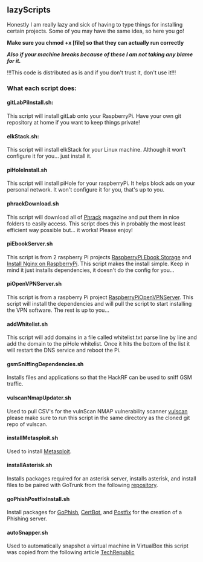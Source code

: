 ## lazyScripts

Honestly I am really lazy and sick of having to type things for installing certain projects. 
Some of you may have the same idea, so here you go!

**Make sure you chmod +x [file] so that they can actually run correctly**

**_Also if your machine breaks because of these I am not taking any blame for it._**

!!!This code is distributed as is and if you don't trust it, don't use it!!!

### What each script does:

#### gitLabPiInstall.sh:
This script will install gitLab onto your RaspberryPi. Have your own git repository at home if you want to keep things private!

#### elkStack.sh:
This script will install elkStack for your Linux machine. Although it won't configure it for you... just install it.

#### piHoleInstall.sh
This script will install piHole for your raspberryPi. It helps block ads on your personal network. It won't configure it for you, that's up to you.

#### phrackDownload.sh
This script will download all of [Phrack](http://phrack.org/) magazine and put them in nice folders to easily access. This script does this in probably the most least efficient way possible but... it works! Please enjoy!

#### piEbookServer.sh
This script is from 2 raspberry Pi projects [RaspberryPi Ebook Storage](https://pimylifeup.com/raspberry-pi-ebook-server/) and [Install Nginx on RaspberryPi](https://pimylifeup.com/raspberry-pi-nginx/). This script makes the install simple. Keep in mind it just installs dependencies, it doesn't do the config for you...

#### piOpenVPNServer.sh
This script is from a raspberry Pi project [RaspberryPiOpenVPNServer](https://pimylifeup.com/raspberry-pi-vpn-server/). This script will install the dependencies and will pull the script to start installing the VPN software. The rest is up to you...

#### addWhitelist.sh
This script will add domains in a file called whitelist.txt parse line by line and add the domain to the piHole whitelist. Once it hits the bottom of the list it will restart the DNS service and reboot the Pi.

#### gsmSniffingDependencies.sh
Installs files and applications so that the HackRF can be used to sniff GSM traffic.

#### vulscanNmapUpdater.sh
Used to pull CSV's for the vulnScan NMAP vulnerability scanner [vulscan](https://github.com/scipag/vulscan) please make sure to run this script in the same directory as the cloned git repo of vulscan.

#### installMetasploit.sh
Used to install [Metasploit](https://www.metasploit.com/). 

#### installAsterisk.sh
Installs packages required for an asterisk server, installs asterisk, and install files to be paired with GoTrunk from the following [repository](https://github.com/GoTrunk/asterisk-config.git).

#### goPhishPostfixInstall.sh
Install packages for [GoPhish](https://getgophish.com/), [CertBot](https://certbot.eff.org/), and [Postfix](http://www.postfix.org/) for the creation of a Phishing server.

#### autoSnapper.sh
Used to automatically snapshot a virtual machine in VirtualBox this script was copied from the following article [TechRepublic](https://www.techrepublic.com/article/how-to-automate-virtualbox-snapshots-with-the-vboxmanage-command/)